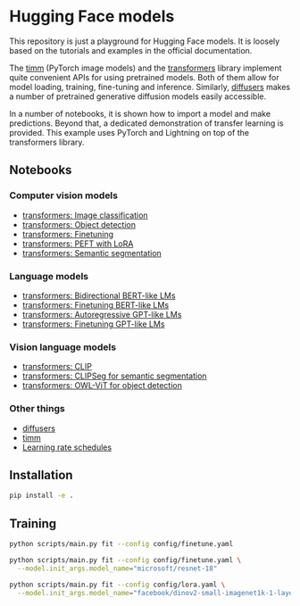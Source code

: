 # Hugging Face models

This repository is just a playground for Hugging Face models.
It is loosely based on the tutorials and examples in the official documentation.

The [timm](https://huggingface.co/docs/timm/index) (PyTorch image models)
and the [transformers](https://huggingface.co/docs/transformers/index)
library implement quite convenient APIs for using pretrained models.
Both of them allow for model loading, training, fine-tuning and inference.
Similarly, [diffusers](https://huggingface.co/docs/diffusers/index)
makes a number of pretrained generative diffusion models easily accessible.

In a number of notebooks, it is shown how to import a model and make predictions.
Beyond that, a dedicated demonstration of transfer learning is provided.
This example uses PyTorch and Lightning on top of the transformers library.


## Notebooks


### Computer vision models

- [transformers: Image classification](notebooks/transformers_cv_classif.ipynb)
- [transformers: Object detection](notebooks/transformers_cv_detect.ipynb)
- [transformers: Finetuning](notebooks/transformers_cv_finetune.ipynb)
- [transformers: PEFT with LoRA](notebooks/transformers_cv_lora.ipynb)
- [transformers: Semantic segmentation](notebooks/transformers_cv_segment.ipynb)


### Language models

- [transformers: Bidirectional BERT-like LMs](notebooks/transformers_lm_bert.ipynb)
- [transformers: Finetuning BERT-like LMs](notebooks/transformers_lm_bert_finetune.ipynb)
- [transformers: Autoregressive GPT-like LMs](notebooks/transformers_lm_gpt.ipynb)
- [transformers: Finetuning GPT-like LMs](notebooks/transformers_lm_gpt_finetune.ipynb)


### Vision language models

- [transformers: CLIP](notebooks/transformers_vlm_clip.ipynb)
- [transformers: CLIPSeg for semantic segmentation](notebooks/transformers_vlm_clipseg.ipynb)
- [transformers: OWL-ViT for object detection](notebooks/transformers_vlm_owlvit.ipynb)


### Other things

- [diffusers](notebooks/diffusers.ipynb)
- [timm](notebooks/timm.ipynb)
- [Learning rate schedules](notebooks/lr_schedules.ipynb)


## Installation

```bash
pip install -e .
```


## Training

```bash
python scripts/main.py fit --config config/finetune.yaml
```

```bash
python scripts/main.py fit --config config/finetune.yaml \
  --model.init_args.model_name="microsoft/resnet-18"
```

```bash
python scripts/main.py fit --config config/lora.yaml \
  --model.init_args.model_name="facebook/dinov2-small-imagenet1k-1-layer"
```
